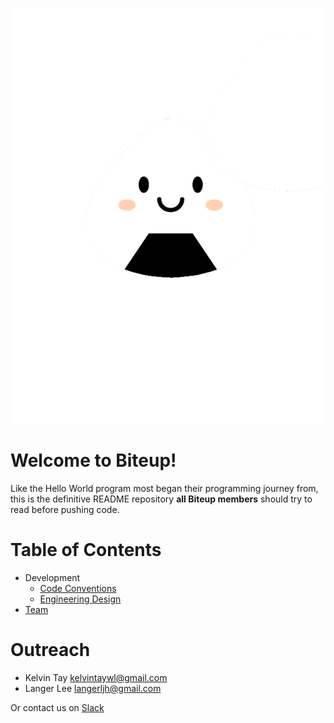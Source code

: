 <p align="center">
  <img src="assets/img/logo.png">
</p>

Welcome to Biteup!
==========

Like the Hello World program most began their programming journey from, 
this is the definitive README repository **all Biteup members** should try to read before pushing code.

# Table of Contents
* Development
  - [Code Conventions](development/conventions)
  - [Engineering Design](development/engineering)
* [Team](misc/team_info)

# <a name="team-members"></a> Outreach
- Kelvin Tay <kelvintaywl@gmail.com>
- Langer Lee <langerljh@gmail.com>

Or contact us on [Slack](http://biteup.slack.com)


